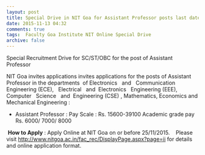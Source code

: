 ```yaml
---
layout: post
title: Special Drive in NIT Goa for Assistant Professor posts last date 25th Nov-2015   
date: 2015-11-13 04:32
comments: true
tags:  Faculty Goa Institute NIT Online Special Drive 
archive: false
---
```

Special Recruitment Drive for SC/ST/OBC for the post of Assistant Professor  

NIT Goa invites applications invites applications for the posts of Assistant Professor in the departments  of Electronics   and   Communication Engineering (ECE),   Electrical   and  Electronics   Engineering (EEE),   Computer   Science   and  Engineering (CSE) , Mathematics, Economics and Mechanical Engineering :

- Assistant Professor : Pay Scale : Rs. 15600-39100 Academic grade pay Rs. 6000/ 7000/ 8000

 **How to Apply** : Apply Online at NIT Goa on or before 25/11/2015.  
  
Please visit <http://www.nitgoa.ac.in/fac_rec/DisplayPage.aspx?page=ii> for details and online application format.




